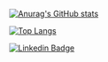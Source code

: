 
<!--
🔭 I’m currently working on TRE-PE.

[![Linkedin Badge](https://img.shields.io/badge/Python-3776AB?style=for-the-badge&logo=python&logoColor=white)

[![Linkedin Badge](https://img.shields.io/badge/HTML5-E34F26?style=for-the-badge&logo=html5&logoColor=white)

[![Linkedin Badge](https://img.shields.io/badge/CSS3-1572B6?style=for-the-badge&logo=css3&logoColor=white)

[![Linkedin Badge](https://img.shields.io/badge/JavaScript-323330?style=for-the-badge&logo=javascript&logoColor=F7DF1E)

[![Linkedin Badge](https://img.shields.io/badge/TypeScript-007ACC?style=for-the-badge&logo=typescript&logoColor=white)

[![Linkedin Badge](https://img.shields.io/badge/Java-ED8B00?style=for-the-badge&logo=java&logoColor=white)

[![Linkedin Badge](https://img.shields.io/badge/Kotlin-0095D5?&style=for-the-badge&logo=kotlin&logoColor=white)

[![Linkedin Badge](https://img.shields.io/badge/Go-00ADD8?style=for-the-badge&logo=go&logoColor=white)

[![Linkedin Badge](https://img.shields.io/badge/PostgreSQL-316192?style=for-the-badge&logo=postgresql&logoColor=white)

[![Linkedin Badge](https://img.shields.io/badge/MySQL-00000F?style=for-the-badge&logo=mysql&logoColor=white)

[![Linkedin Badge](https://img.shields.io/badge/Node.js-339933?style=for-the-badge&logo=nodedotjs&logoColor=white)

[![Linkedin Badge](https://img.shields.io/badge/Elixir-4B275F?style=for-the-badge&logo=elixir&logoColor=white)

[![Linkedin Badge](https://img.shields.io/badge/React-20232A?style=for-the-badge&logo=react&logoColor=61DAFB)

[![Linkedin Badge](https://img.shields.io/badge/Django-092E20?style=for-the-badge&logo=django&logoColor=green)

[![Linkedin Badge](https://img.shields.io/badge/DJANGO-REST-ff1709?style=for-the-badge&logo=django&logoColor=white&color=ff1709&labelColor=gray)

[![Linkedin Badge](https://img.shields.io/badge/Spring-6DB33F?style=for-the-badge&logo=spring&logoColor=white)

[![Linkedin Badge](https://img.shields.io/badge/next.js-000000?style=for-the-badge&logo=nextdotjs&logoColor=white)

[![Linkedin Badge](https://img.shields.io/badge/Ubuntu-E95420?style=for-the-badge&logo=ubuntu&logoColor=white)




-->
<!--

My Profile in Coding Challenges Websites: <br> 
[![Linkedin Badge](https://img.shields.io/badge/HackerEarth-%232C3454.svg?&style=for-the-badge&logo=HackerEarth&logoColor=Blue&link=https://www.hackerearth.com/@leonardofelipe//)](https://www.hackerearth.com/@leonardofelipe) [![Linkedin Badge](https://img.shields.io/badge/-Hackerrank-2EC866?style=for-the-badge&logo=HackerRank&logoColor=white&link=https://www.hackerrank.com/leonardo_felipe//)](https://www.hackerrank.com/leonardo_felipe)

https://www.codingame.com/profile/28a883179b456fa9de7a6b389d5ab1334165214

https://www.freecodecamp.org/leonardo-felipe

https://codecombat.com/user/leonardo-felipe



Blog: <br> 
[![Linkedin Badge](https://img.shields.io/badge/Medium-12100E?style=for-the-badge&logo=medium&logoColor=white&link=https://medium.com/@leonardo.felipe//)](https://medium.com/@leonardo.felipe) [![Linkedin Badge](https://img.shields.io/badge/dev.to-0A0A0A?style=for-the-badge&logo=devdotto&logoColor=white&link=https://dev.to/leonardo_felipe//)](https://dev.to/leonardo_felipe)[![Linkedin Badge](https://img.shields.io/badge/Hashnode-2962FF?style=for-the-badge&logo=hashnode&logoColor=white&link=https://hashnode.com/@leonardofelipe//)](https://hashnode.com/@leonardofelipe)



UI Portfolio: <br> 
[![Linkedin Badge](https://img.shields.io/badge/-Behance-blue?style=for-the-badge&logo=behance&logoColor=white&link=https://www.behance.net/leonardo-felipe//)](https://www.behance.net/leonardo-felipe)







--> 
[![Anurag's GitHub stats](https://github-readme-stats.vercel.app/api?username=leonardo-felipe&theme=vue-dark)](https://github.com/leonardo-felipe)



[![Top Langs](https://github-readme-stats.vercel.app/api/top-langs/?username=leonardo-felipe&layout=compact&theme=vue-dark)](https://github.com/leonardo-felipe/github-readme-stats)

[![Linkedin Badge](https://img.shields.io/badge/-Sololearn-3a464b?style=for-the-badge&logo=Sololearn&logoColor=white&link=https://www.sololearn.com/profile/19114354//)](https://www.sololearn.com/profile/19114354)

